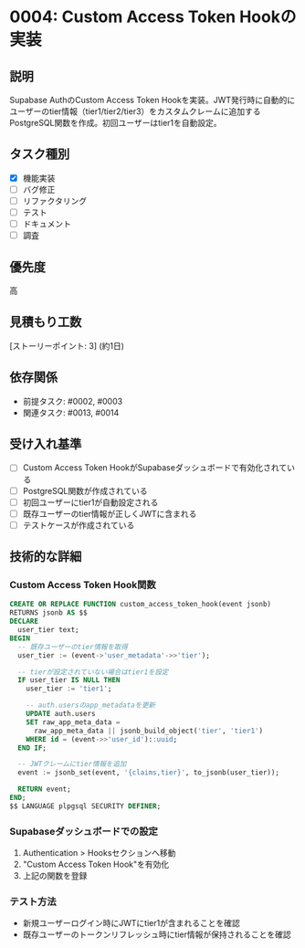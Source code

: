 # 0004: Custom Access Token Hookの実装

## 説明

Supabase AuthのCustom Access Token Hookを実装。JWT発行時に自動的にユーザーのtier情報（tier1/tier2/tier3）をカスタムクレームに追加するPostgreSQL関数を作成。初回ユーザーはtier1を自動設定。

## タスク種別

- [x] 機能実装
- [ ] バグ修正
- [ ] リファクタリング
- [ ] テスト
- [ ] ドキュメント
- [ ] 調査

## 優先度

高

## 見積もり工数

[ストーリーポイント: 3] (約1日)

## 依存関係

- 前提タスク: #0002, #0003
- 関連タスク: #0013, #0014

## 受け入れ基準

- [ ] Custom Access Token HookがSupabaseダッシュボードで有効化されている
- [ ] PostgreSQL関数が作成されている
- [ ] 初回ユーザーにtier1が自動設定される
- [ ] 既存ユーザーのtier情報が正しくJWTに含まれる
- [ ] テストケースが作成されている

## 技術的な詳細

### Custom Access Token Hook関数

```sql
CREATE OR REPLACE FUNCTION custom_access_token_hook(event jsonb)
RETURNS jsonb AS $$
DECLARE
  user_tier text;
BEGIN
  -- 既存ユーザーのtier情報を取得
  user_tier := (event->'user_metadata'->>'tier');

  -- tierが設定されていない場合はtier1を設定
  IF user_tier IS NULL THEN
    user_tier := 'tier1';

    -- auth.usersのapp_metadataを更新
    UPDATE auth.users
    SET raw_app_meta_data =
      raw_app_meta_data || jsonb_build_object('tier', 'tier1')
    WHERE id = (event->>'user_id')::uuid;
  END IF;

  -- JWTクレームにtier情報を追加
  event := jsonb_set(event, '{claims,tier}', to_jsonb(user_tier));

  RETURN event;
END;
$$ LANGUAGE plpgsql SECURITY DEFINER;
```

### Supabaseダッシュボードでの設定

1. Authentication > Hooksセクションへ移動
2. "Custom Access Token Hook"を有効化
3. 上記の関数を登録

### テスト方法

- 新規ユーザーログイン時にJWTにtier1が含まれることを確認
- 既存ユーザーのトークンリフレッシュ時にtier情報が保持されることを確認
